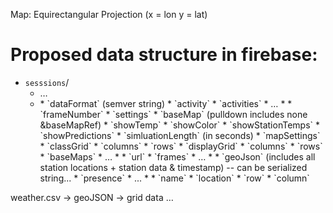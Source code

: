 
Map: Equirectangular Projection (x  = lon y = lat)

# Proposed data structure in firebase:

* `sesssions`/
  * <sessionName1>…
  * <sessionNameN>
    * `dataFormat` (semver string)
    * `activity`
    * `activities`
      * <activityName1> …
      * <activityNameN>
        * `frameNumber`
        * `settings`
          * `baseMap` (pulldown includes none &baseMapRef)
          * `showTemp`
          * `showColor`
          * `showStationTemps`
          * `showPredictions`
          * `simluationLength` (in seconds)
        * `mapSettings`
          * `classGrid`
            * `columns`
            * `rows`
          * `displayGrid`
            * `columns`
            * `rows`
          * `baseMaps`
            * <imageName1> …
            * <imageNameN>
              * `url`
        * `frames`
          * <frameNumber1> …
          * <frameNumberN>
            * `geoJson` (includes all station locations + station data & timestamp) -- can be serialized string...
      * `presence`
        * <uuId1>...
        * <uuIdN>
          * `name`
          * `location`
            * `row`
            * `column`



weather.csv → geoJSON → grid data …

